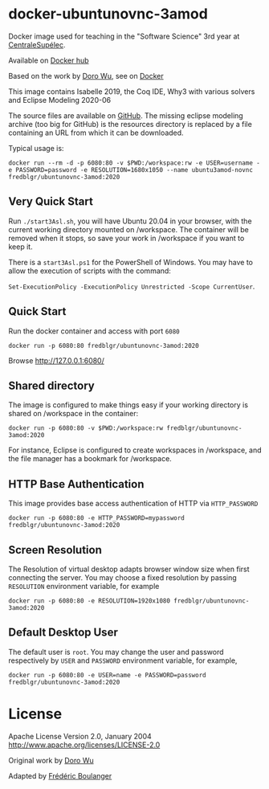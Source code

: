 docker-ubuntunovnc-3amod
=======================

Docker image used for teaching in the "Software Science" 3rd year at [CentraleSupélec](http://www.centralesupelec.fr).

Available on [Docker hub](https://hub.docker.com/r/fredblgr/ubuntunovnc-3amod)

Based on the work by [Doro Wu](https://github.com/fcwu), see on [Docker](https://hub.docker.com/r/dorowu/ubuntu-desktop-lxde-vnc/)

This image contains Isabelle 2019, the Coq IDE, Why3 with various solvers and Eclipse Modeling 2020-06

The source files are available on [GitHub](https://github.com/Frederic-Boulanger-UPS/docker-ubuntunovnc-3amod). The missing eclipse modeling archive (too big for GitHub) is the resources directory is replaced by a file containing an URL from which it can be downloaded.

Typical usage is:

```
docker run --rm -d -p 6080:80 -v $PWD:/workspace:rw -e USER=username -e PASSWORD=password -e RESOLUTION=1680x1050 --name ubuntu3amod-novnc fredblgr/ubuntunovnc-3amod:2020
```

Very Quick Start
----------------
Run ```./start3Asl.sh```, you will have Ubuntu 20.04 in your browser, with the current working directory mounted on /workspace. The container will be removed when it stops, so save your work in /workspace if you want to keep it.

There is a ```start3Asl.ps1``` for the PowerShell of Windows. You may have to allow the execution of scripts with the command:

```Set-ExecutionPolicy -ExecutionPolicy Unrestricted -Scope CurrentUser```.

Quick Start
-------------------------

Run the docker container and access with port `6080`

```
docker run -p 6080:80 fredblgr/ubuntunovnc-3amod:2020
```

Browse http://127.0.0.1:6080/


Shared directory
----------------

The image is configured to make things easy if your working directory is shared on /workspace in the container:

```
docker run -p 6080:80 -v $PWD:/workspace:rw fredblgr/ubuntunovnc-3amod:2020
```

For instance, Eclipse is configured to create workspaces in /workspace, and the file manager has a bookmark for /workspace.


HTTP Base Authentication
---------------------------

This image provides base access authentication of HTTP via `HTTP_PASSWORD`

```
docker run -p 6080:80 -e HTTP_PASSWORD=mypassword fredblgr/ubuntunovnc-3amod:2020
```

Screen Resolution
------------------

The Resolution of virtual desktop adapts browser window size when first connecting the server. You may choose a fixed resolution by passing `RESOLUTION` environment variable, for example

```
docker run -p 6080:80 -e RESOLUTION=1920x1080 fredblgr/ubuntunovnc-3amod:2020
```

Default Desktop User
--------------------

The default user is `root`. You may change the user and password respectively by `USER` and `PASSWORD` environment variable, for example,

```
docker run -p 6080:80 -e USER=name -e PASSWORD=password fredblgr/ubuntunovnc-3amod:2020
```


License
==================

Apache License Version 2.0, January 2004 http://www.apache.org/licenses/LICENSE-2.0

Original work by [Doro Wu](https://github.com/fcwu)

Adapted by [Frédéric Boulanger](https://github.com/Frederic-Boulanger-UPS)
